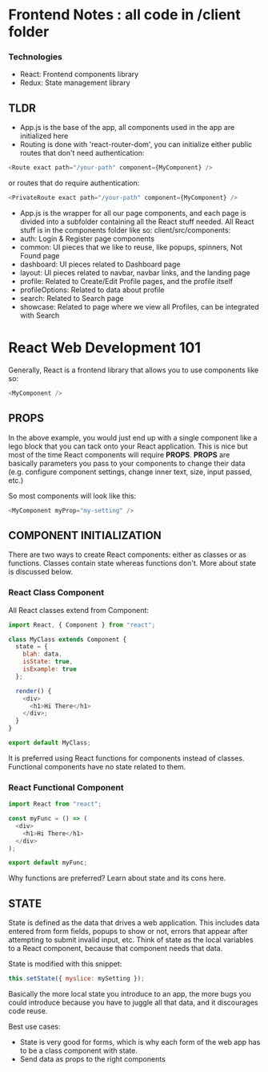 # Frontend Notes : all code in /client folder

### Technologies

- React: Frontend components library
- Redux: State management library

## TLDR

- App.js is the base of the app, all components used in the app are initialized here
- Routing is done with 'react-router-dom', you can initialize either public routes that don't need authentication:

```javascript
<Route exact path="/your-path" component={MyComponent} />
```

or routes that do require authentication:

```javascript
<PrivateRoute exact path="/your-path" component={MyComponent} />
```

- App.js is the wrapper for all our page components, and each page is divided into a subfolder containing all the React stuff needed. All React stuff is in the components folder like so:
  client/src/components:
- auth: Login & Register page components
- common: UI pieces that we like to reuse, like popups, spinners, Not Found page
- dashboard: UI pieces related to Dashboard page
- layout: UI pieces related to navbar, navbar links, and the landing page
- profile: Related to Create/Edit Profile pages, and the profile itself
- profileOptions: Related to data about profile
- search: Related to Search page
- showcase: Related to page where we view all Profiles, can be integrated with Search

# React Web Development 101

Generally, React is a frontend library that allows you to use components like so:

```javascript
<MyComponent />
```

## PROPS

In the above example, you would just end up with a single component like a lego block that you can tack onto your React application. This is nice but most of the time React components will require **PROPS**. **PROPS** are basically parameters you pass to your components to change their data (e.g. configure component settings, change inner text, size, input passed, etc.)

So most components will look like this:

```javascript
<MyComponent myProp="my-setting" />
```

## COMPONENT INITIALIZATION

There are two ways to create React components: either as classes or as functions. Classes contain state whereas functions don't. More about state is discussed below.

### React Class Component

All React classes extend from Component:

```javascript
import React, { Component } from "react";

class MyClass extends Component {
  state = {
    blah: data,
    isState: true,
    isExample: true
  };

  render() {
    <div>
      <h1>Hi There</h1>
    </div>;
  }
}

export default MyClass;
```

It is preferred using React functions for components instead of classes. Functional components have no state related to them.

### React Functional Component

```javascript
import React from "react";

const myFunc = () => (
  <div>
    <h1>Hi There</h1>
  </div>
);

export default myFunc;
```

Why functions are preferred? Learn about state and its cons here.

## STATE

State is defined as the data that drives a web application. This includes data entered from form fields, popups to show or not, errors that appear after attempting to submit invalid input, etc. Think of state as the local variables to a React component, because that component needs that data.

State is modified with this snippet:

```javascript
this.setState({ myslice: mySetting });
```

Basically the more local state you introduce to an app, the more bugs you could introduce because you have to juggle all that data, and it discourages code reuse.

Best use cases:

- State is very good for forms, which is why each form of the web app has to be a class component with state.
- Send data as props to the right components
